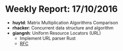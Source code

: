 # Weekly Report: 17/10/2016

- **huytd**: Matrix Multiplication Algorithms Comparison
- **rhacker**: Concurrent data structure and algorithm
- **giangnh**: Uniform Resource Locators (URL)
  - Implement URL parser Rust
  - [RFC](https://www.ietf.org/rfc/rfc1738.txt)

